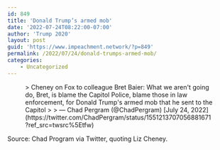 ```yaml
---
id: 849
title: 'Donald Trump’s armed mob'
date: '2022-07-24T08:22:00-07:00'
author: 'Trump 2020'
layout: post
guid: 'https://www.impeachment.network/?p=849'
permalink: /2022/07/24/donald-trumps-armed-mob/
categories:
    - Uncategorized
---
```


<figure class="wp-block-embed is-type-rich is-provider-twitter wp-block-embed-twitter"><div class="wp-block-embed__wrapper">> Cheney on Fox to colleague Bret Baier: What we aren't going do, Bret, is blame the Capitol Police, blame those in law enforcement, for Donald Trump's armed mob that he sent to the Capitol
> 
> — Chad Pergram (@ChadPergram) [July 24, 2022](https://twitter.com/ChadPergram/status/1551213707056881671?ref_src=twsrc%5Etfw)

<script async="" charset="utf-8" src="https://platform.twitter.com/widgets.js"></script></div></figure>Source: Chad Program via Twitter, quoting Liz Cheney.